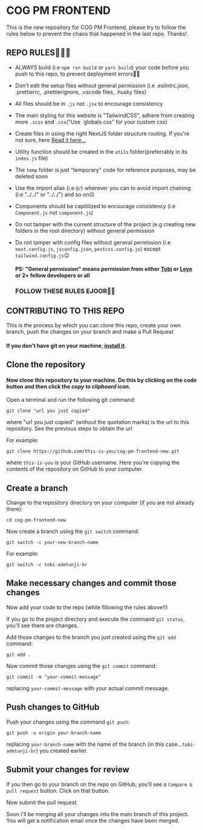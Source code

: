 # COG PM FRONTEND
This is the new repository for COG PM Frontend, please try to follow the rules below to prevent the chaos that happened in the last repo. Thanks!

## REPO RULES🚨🚨🚨
- ALWAYS build (i.e `npm run build` or `yarn build`) your code before you push to this repo, to prevent deployment errors👍🏾
- Don't edit the setup files without general permission (i.e .eslintrc.json, .prettierrc, .prettierignore, .vscode files, .husky files)
- All files should be in `.js` not `.jsx` to encourage consistency
- The main styling for this website is "TailwindCSS", adhere from creating more `.scss` and `.css`("Use `globals.css" for your custom css)
- Create files in using the right NextJS folder structure routing. If you're not sure, here [Read it here...](https://nextjs.org/docs/pages/building-your-application/routing)
- Utility function should be created in the `utils` folder(preferrably in its `index.js` file)
- The `temp` folder is just "temporary" code for reference purposes, may be deleted soon
- Use the import alias (i.e `@/`) wherever you can to avoid import chaining (i.e "../../" or "../../") and so on😣
- Components should be capitilized to encourage consistency (i.e `Component.js` not `component.js`)
- Do not tamper with the current structure of the project (e.g creating new folders in the root directory) without general permission
- Do not tamper with config files without general permission (i.e `next.config.js`, `jsconfig.json`, `postcss.config.js`) except `tailwind.config.js`😉

  #### PS: "General permission" means permission from either [Tobi](https://github.com/tobiadetunji5) or [Leye](https://github.com/usernameisleye) or 2+ fellow developers or all

  ### FOLLOW THESE RULES EJOOR🙏🏾

 ## CONTRIBUTING TO THIS REPO
  This is the process by which you can clone this repo, create your own branch, push the changes on your branch and make a Pull Request

#### If you don't have git on your machine, [install it](https://docs.github.com/en/get-started/quickstart/set-up-git).

## Clone the repository

#### Now clone this repository to your machine. Do this by clicking on the code button and then click the _copy to clipboard_ icon.

Open a terminal and run the following git command:

```
git clone "url you just copied"
```

where "url you just copied" (without the quotation marks) is the url to this repository. See the previous steps to obtain the url

For example:

```
git clone https://github.com/this-is-you/cog-pm-frontend-new.git
```

where `this-is-you` is your GitHub username. Here you're copying the contents of the repository on GitHub to your computer.

## Create a branch

Change to the repository directory on your computer (if you are not already there):

```
cd cog-pm-frontend-new
```

Now create a branch using the `git switch` command:

```
git switch -c your-new-branch-name
```

For example:

```
git switch -c tobi-adetunji-br
```

## Make necessary changes and commit those changes

Now add your code to the repo (while fillowing the rules above!!)

If you go to the project directory and execute the command `git status`, you'll see there are changes.

Add those changes to the branch you just created using the `git add` command:

```
git add .
```
Now commit those changes using the `git commit` command:

```
git commit -m "your-commit-message"
```

replacing `your-commit-message` with your actual commit message.

## Push changes to GitHub

Push your changes using the command `git push`:

```
git push -u origin your-branch-name
```

replacing `your-branch-name` with the name of the branch (in this case...`tobi-adetunji-br`) you created earlier.

## Submit your changes for review

If you then go to your branch on the repo on GitHub, you'll see a `Compare & pull request` button. Click on that button.

Now submit the pull request.

Soon I'll be merging all your changes into the main branch of this project. You will get a notification email once the changes have been merged.
